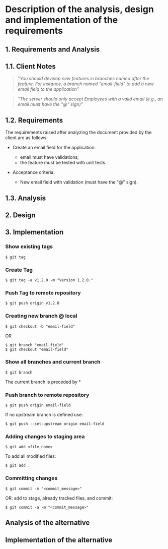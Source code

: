 # Description of the analysis, design and implementation of the requirements

## 1. Requirements and Analysis

## 1.1. Client Notes

>*"You should develop new features in branches named after the feature. For instance, a branch named "email-field" to add a new email field to the application"*

>*"The server should only accept Employees with a valid email (e.g., an email must have the "@" sign)"*

## 1.2. Requirements

The requirements raised after analyzing the document provided by the client are as follows:

- Create an email field for the application:
    - email must have validations;
    - the feature must be tested with unit tests.
    
- Acceptance criteria:
    - New email field with validation (must have the "@" sign).

## 1.3. Analysis



## 2. Design

## 3. Implementation

### Show existing tags

````shell script
$ git tag
````

### Create Tag
```shell script
$ git tag -a v1.2.0 -m "Version 1.2.0."
```

### Push Tag to remote repository
```shell script
$ git push origin v1.2.0
```

### Creating new branch @ local
```shell script
$ git checkout -b "email-field"
```

OR

```shell script
$ git branch "email-field"
$ git checkout "email-field"
```

### Show all branches and current branch
```shell script
$ git branch
```

The current branch is preceded by *

### Push branch to remote repository
```shell script
$ git push origin email-field
```

If no upstream branch is defined use:

```shell script
$ git push --set-upstream origin email-field
```

### Adding changes to staging area

````shell script
$ git add <file_name>
````

To add all modified files:
````shell script
$ git add .
````

### Committing changes

````shell script
$ git commit -m "<commit_message>"
```` 

OR: add to stage, already tracked files, and commit:

```shell script
$ git commit -a -m "<commit_message>"
```


## Analysis of the alternative


## Implementation of the alternative